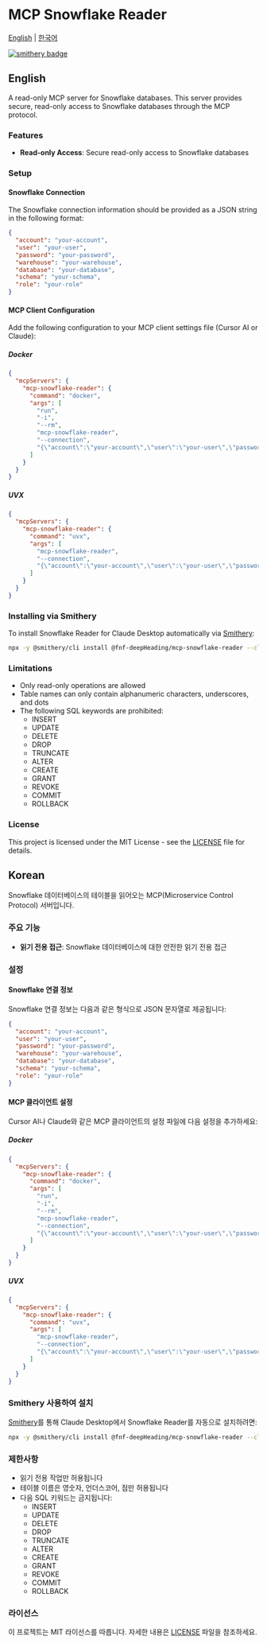 # MCP Snowflake Reader

[English](#english) | [한국어](#korean)

[![smithery badge](https://smithery.ai/badge/@fnf-deepHeading/mcp-snowflake-reader)](https://smithery.ai/server/@fnf-deepHeading/mcp-snowflake-reader)

## English

A read-only MCP server for Snowflake databases. This server provides secure, read-only access to Snowflake databases through the MCP protocol.

### Features

- **Read-only Access**: Secure read-only access to Snowflake databases

### Setup

#### Snowflake Connection

The Snowflake connection information should be provided as a JSON string in the following format:

```json
{
  "account": "your-account",
  "user": "your-user",
  "password": "your-password",
  "warehouse": "your-warehouse",
  "database": "your-database",
  "schema": "your-schema",
  "role": "your-role"
}
```

#### MCP Client Configuration

Add the following configuration to your MCP client settings file (Cursor AI or Claude):

##### Docker

```json
{
  "mcpServers": {
    "mcp-snowflake-reader": {
      "command": "docker",
      "args": [
        "run",
        "-i",
        "--rm",
        "mcp-snowflake-reader",
        "--connection",
        "{\"account\":\"your-account\",\"user\":\"your-user\",\"password\":\"your-password\",\"warehouse\":\"your-warehouse\",\"database\":\"your-database\",\"schema\":\"your-schema\",\"role\":\"your-role\"}"
      ]
    }
  }
}
```

##### UVX

```json
{
  "mcpServers": {
    "mcp-snowflake-reader": {
      "command": "uvx",
      "args": [
        "mcp-snowflake-reader",
        "--connection",
        "{\"account\":\"your-account\",\"user\":\"your-user\",\"password\":\"your-password\",\"warehouse\":\"your-warehouse\",\"database\":\"your-database\",\"schema\":\"your-schema\",\"role\":\"your-role\"}"
      ]
    }
  }
}
```

### Installing via Smithery

To install Snowflake Reader for Claude Desktop automatically via [Smithery](https://smithery.ai/server/@fnf-deepHeading/mcp-snowflake-reader):

```bash
npx -y @smithery/cli install @fnf-deepHeading/mcp-snowflake-reader --client claude
```

### Limitations

- Only read-only operations are allowed
- Table names can only contain alphanumeric characters, underscores, and dots
- The following SQL keywords are prohibited:
  - INSERT
  - UPDATE
  - DELETE
  - DROP
  - TRUNCATE
  - ALTER
  - CREATE
  - GRANT
  - REVOKE
  - COMMIT
  - ROLLBACK

### License

This project is licensed under the MIT License - see the [LICENSE](LICENSE) file for details.

## Korean

Snowflake 데이터베이스의 테이블을 읽어오는 MCP(Microservice Control Protocol) 서버입니다.

### 주요 기능

- **읽기 전용 접근**: Snowflake 데이터베이스에 대한 안전한 읽기 전용 접근

### 설정

#### Snowflake 연결 정보

Snowflake 연결 정보는 다음과 같은 형식으로 JSON 문자열로 제공됩니다:

```json
{
  "account": "your-account",
  "user": "your-user",
  "password": "your-password",
  "warehouse": "your-warehouse",
  "database": "your-database",
  "schema": "your-schema",
  "role": "your-role"
}
```

#### MCP 클라이언트 설정

Cursor AI나 Claude와 같은 MCP 클라이언트의 설정 파일에 다음 설정을 추가하세요:

##### Docker

```json
{
  "mcpServers": {
    "mcp-snowflake-reader": {
      "command": "docker",
      "args": [
        "run",
        "-i",
        "--rm",
        "mcp-snowflake-reader",
        "--connection",
        "{\"account\":\"your-account\",\"user\":\"your-user\",\"password\":\"your-password\",\"warehouse\":\"your-warehouse\",\"database\":\"your-database\",\"schema\":\"your-schema\",\"role\":\"your-role\"}"
      ]
    }
  }
}
```

##### UVX

```json
{
  "mcpServers": {
    "mcp-snowflake-reader": {
      "command": "uvx",
      "args": [
        "mcp-snowflake-reader",
        "--connection",
        "{\"account\":\"your-account\",\"user\":\"your-user\",\"password\":\"your-password\",\"warehouse\":\"your-warehouse\",\"database\":\"your-database\",\"schema\":\"your-schema\",\"role\":\"your-role\"}"
      ]
    }
  }
}
```

### Smithery 사용하여 설치

[Smithery](https://smithery.ai/server/@fnf-deepHeading/mcp-snowflake-reader)를 통해 Claude Desktop에서 Snowflake Reader를 자동으로 설치하려면:

```bash
npx -y @smithery/cli install @fnf-deepHeading/mcp-snowflake-reader --client claude
```

### 제한사항

- 읽기 전용 작업만 허용됩니다
- 테이블 이름은 영숫자, 언더스코어, 점만 허용됩니다
- 다음 SQL 키워드는 금지됩니다:
  - INSERT
  - UPDATE
  - DELETE
  - DROP
  - TRUNCATE
  - ALTER
  - CREATE
  - GRANT
  - REVOKE
  - COMMIT
  - ROLLBACK

### 라이선스

이 프로젝트는 MIT 라이선스를 따릅니다. 자세한 내용은 [LICENSE](LICENSE) 파일을 참조하세요. 